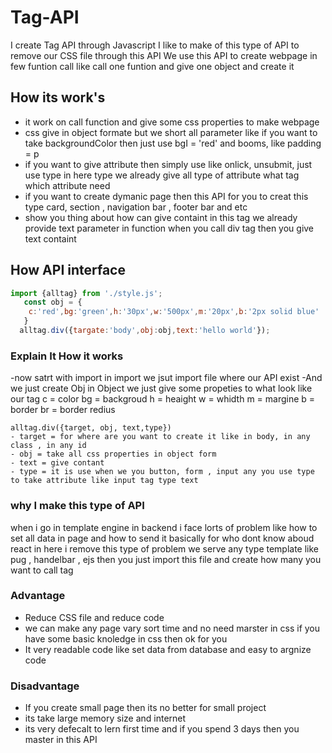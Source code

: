 # Tag-API
I create Tag API through Javascript 
I like to make of this type of API to remove our CSS file through this API
We use this API to create webpage in few funtion call like call one funtion and give one object and create it
## How its work's
- it work on call function and give some css properties to make webpage
- css give in object formate but we short all parameter like if you want to take backgroundColor then just use bgI = 'red' and booms, like padding = p
- if you want to give attribute then simply use like onlick, unsubmit, just use type in here type we already give all type of attribute what tag which attribute need
- if you want to create dymanic page then this API for you to creat this type card, section , navigation bar , footer bar and etc
- show you thing about how can give containt in this tag we already provide text parameter in function when you call div tag then you give text containt
## How API interface
```javascript
import {alltag} from './style.js';
   const obj = {
    c:'red',bg:'green',h:'30px',w:'500px',m:'20px',b:'2px solid blue'
   }
  alltag.div({targate:'body',obj:obj,text:'hello world'});
```
### Explain It How it works
  -now satrt with import
    in import we jsut import file where our API exist 
  -And we just create Obj 
    in Object we just give some propeties to what look like our tag 
    c = color
    bg = backgroud
    h = heaight
    w = whidth
    m = margine
    b = border
    br = border redius

    alltag.div({target, obj, text,type})
    - target = for where are you want to create it like in body, in any class , in any id
    - obj = take all css properties in object form
    - text = give contant 
    - type = it is use when we you button, form , input any you use type to take attribute like input tag type text
### why I make this type of API
  when i go in template engine in backend i face lorts of problem like how to set all data in page and how to send it basically for who dont know aboud react
  in here i remove this type of problem we serve any type template like pug , handelbar , ejs then you just import this file and create how many you want to call tag 
### Advantage 
- Reduce CSS file and reduce code
- we can make any page vary sort time and no need marster in css if you have some basic knoledge in css then ok for you
- It very readable code like set data from database and easy to argnize code
### Disadvantage 
  - If you create small page then its no better for small project
  - its take large memory size and internet
  - its very defecalt to lern first time and if you spend 3 days then you master in this API
    
